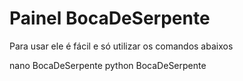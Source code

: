 # Painel BocaDeSerpente 
Para usar ele é fácil e só utilizar os comandos abaixos

nano BocaDeSerpente
python BocaDeSerpente
